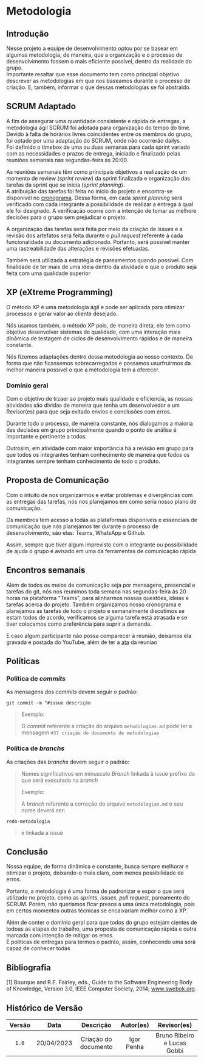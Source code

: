 # Metodologia

## Introdução

  Nesse projeto a equipe de desenvolvimento optou por se basear em algumas metodologia, de maneira, que a organização e o processo de desenvolvimento 
fossem o mais eficiente possível, dentro da realidade do grupo. </br >
  Importante resaltar que esse documento tem como principal objetivo descrever as metodologias em que nos baseamos durante o processo de criação.
E, também, informar o que dessas metodologias se foi abstraido.


## SCRUM Adaptado

A fim de assegurar uma quantidade consistente e rápida de entregas, a metodologia ágil SCRUM foi adotada para organização do tempo do time. Devido à falta de horários livres coincidentes entre os membros do grupo, foi optado por uma adaptação do SCRUM, onde não ocorrerão dailys. </br>
Foi definido o timebox de uma ou duas semanas para cada sprint variado com as necessidades e prazos de entrega, iniciado e finalizado pelas reuniões semanais nas segundas-feira às 20:00.

As reuniões semanais têm como principais objetivos a realização de um  momento de review (_sprint review_) da sprint finalizada e organização das tarefas da sprint que se inicia (_sprint planning_). </br>
A atribuição das tarefas foi feita no início do projeto e encontra-se disponível no [cronograma](/docs/planejamento/Cronograma.md). 
Dessa forma, em cada _sprint planning_ será verificado com cada integrante a possibilidade de realizar a entrega à qual ele foi designado.
A verificação ocorre com a intenção de tomar as melhore decisões para o grupo sem prejudicar o projeto.

A organização das tarefas será feita por meio da criação de _issues_ e a revisão dos artefatos será feita durante o _pull request_ referente à cada funcionalidade ou documento adicionado.
Portanto, será possível manter uma rastreabilidade das alterações e revisões efetuadas.

Também será utilizada a estratégia de pareamentos quando possível. Com finalidade de ter mais de uma ideia dentro da atividade e que o produto seja feita com uma qualidade superior


## XP (eXtreme Programming)

O método XP é uma metodologia ágil e pode ser aplicada para otimizar processos e gerar valor ao cliente desejado. 

Nós usamos também, o método XP pois, de maneira direta, ele tem como objetivo desenvolver sistemas de qualidade, com uma interação mais dinâmica de testagem de ciclos de desenvolvimento rápidos e de maneira constante. 

Nós fizemos adaptações dentro dessa metodologia ao nosso contexto. De forma que não ficassemos sobrecarregados e possamos usurfruirmos da melhor maneira possível o que a metodologia tem a oferecer.


### Domínio geral

Com o objetivo de trzaer ao projeto mais qualidade e eficiencia, as nossas atividades são dividas de maneira que tenha um desenvolvedor e um Revisor(es) para que seja evitado envios e conclusões com erros. 

Durante todo o processo, de maneira constante, nós dialogamos a maioria das decisões em grupo principalmente quando o ponto de análise é importante e pertinente a todos.

Outrosim, em atividade com maior importãncia há a revisão em grupo para que todos os integrantes tenham conhecimento de maneira que todos os integrantes sempre tenham conhecimento de todo o produto.


## Proposta de Comunicação

Com o intuito de nos organizarmos e evitar problemas e divergências com as entregas das tarefas, nós nos planejamos em como seria nosso plano de comunicação.

Os membros tem acesso a todas as plataformas disponíveis e essenciais de comunicação que nós planejamos ter durante o processo de desenvolvimento, são elas: Teams, WhatsApp e Github.

Assim, sempre que tiver algum imprevisto com o integrante ou possibilidade de ajuda o grupo é avisado em uma da ferramentas de comunicação rápida



## Encontros semanais

Além de todos os meios de comunicação seja por mensagens, presencial e tarefas do git, nós nos reunimos toda semana nas segundas-feira às 20 horas na plataforma "Teams", para alinharmos nossas questões, ideias e tarefas acerca do projeto.
Também organizamos nosso cronograma e planejamos as tarefas de todo o projeto e semanalmente discutimos se estam todos de acordo, verificamos se alguma tarefa está atrasada e se tiver colocamos como preferência para suprir a demanda.

E caso algum participante não possa comparecer à reunião, deixamos ela gravada e postada do YouTube, além de ter a [ata](/docs/atas) da reuniao



## Políticas

### Política de _commits_

As mensagens dos _commits_ devem seguir o padrão:

`git commit -m "#issue descrição`

> Exemplo:
>
> O _commit_ referente a criação do arquivo `metodologias.md` pode ter a mensagem `#37 criação do documento de metodologias`


### Política de _branchs_

As criações das _branchs_ devem seguir o padrão:

> Nomes significativos em minusculo
> _Branch_ linkada à issue
> prefixo do que será executado na _branch_
>
> Exemplo:
> 
> A _branch_ referente a correção do arquivo `metodologias.md` o seu nome deverá ser:
 
 `redo-metodologia`
 
> e linkada a issue

## Conclusão
  Nossa equipe, de forma dinâmica e constante, busca sempre melhorar e otimizar o projeto, deixando-o mais claro, com menos possibilidade de erros. </br >
  
  Portanto, a metodologia é uma forma de padronizar e expor o que será utilizado no projeto, como as _sprints_, _issues_, _pull request_, pareamento do SCRUM.
Porém, não queriamos ficar presos a uma única metodologia, pois em certos momentos outras técnicas se encaixariam melhor como a XP. </br >

  Além de conter o dominio geral para que todos do grupo estejam cientes de todoas as etapas do trabalho, uma proposta de comunicação rápida e outra marcada com intenção de mitigar os erros. </br >
E políticas de entregas para termos o padrão, assim, conhecendo uma será capaz de conhecer todas



## Bibliografia

[1] Bourque and R.E. Fairley, eds., Guide to the Software Engineering Body of Knowledge, Version 3.0, IEEE Computer Society, 2014; www.swebok.org.

## Histórico de Versão

| Versão   | Data       | Descrição                     |  Autor(es)    | Revisor(es)   |
| :------: | :--------: |:----------------------------: | :-----------: | :-----:       |
| `1.0`    | 20/04/2023 | Criação do documento          |   Igor Penha  | Bruno Ribeiro e Lucas Gobbi |
